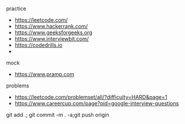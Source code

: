 practice
* https://leetcode.com/
* https://www.hackerrank.com/
* https://www.geeksforgeeks.org
* https://www.interviewbit.com/
* https://codedrills.io
*

mock
* https://www.pramp.com

problems
* https://leetcode.com/problemset/all/?difficulty=HARD&page=1
* https://www.careercup.com/page?pid=google-interview-questions

 git add .; git commit -m . -a;git push origin
